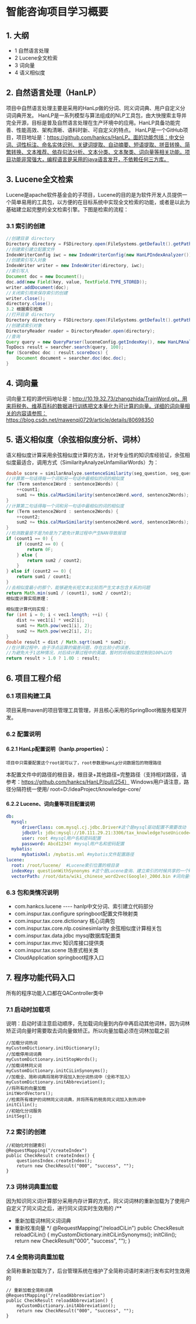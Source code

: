 # 智能咨询项目学习概要

## 1.	大纲
- 1	自然语言处理
- 2	Lucene全文检索
- 3	词向量
- 4	语义相似度

## 2.	自然语言处理（HanLP）
项目中自然语言处理主要是采用的HanLp做的分词、同义词词典、用户自定义分词词典开发。
HanLP是一系列模型与算法组成的NLP工具包，由大快搜索主导并完全开源，目标是普及自然语言处理在生产环境中的应用。HanLP具备功能完善、性能高效、架构清晰、语料时新、可自定义的特点。
HanLP是一个GitHub项目，项目地址是：https://github.com/hankcs/HanLP。面的功能包括：中文分词、词性标注、命名实体识别、关键词提取、自动摘要、短语提取、拼音转换、简繁转换、文本推荐、依存句法分析、文本分类、文本聚类、词向量等相关功能。项目功能非常强大，编程语言是采用的java语言发开，不依赖任何三方库。

## 3.	Lucene全文检索
Lucene是apache软件基金会的子项目，Lucene的目的是为软件开发人员提供一个简单易用的工具包，以方便的在目标系统中实现全文检索的功能，或者是以此为基础建立起完整的全文检索引擎。下图是检索的流程：
 
### 3.1	索引的创建
``` java
//创建目录 directory
Directory directory = FSDirectory.open(FileSystems.getDefault().getPath(path));
//创建索引建立配置文件
IndexWriterConfig iwc = new IndexWriterConfig(new HanLPIndexAnalyzer());
//创建索引写入对象
IndexWriter writer = new IndexWriter(directory, iwc);
//索引写入
Document doc = new Document();
doc.add(new Field(key, value, TextField.TYPE_STORED));
writer.addDocument(doc);
//关闭索引用来保存索引的创建
writer.close();
directory.close();
3.2	根据索引检索
//打开目录 directory
Directory directory = FSDirectory.open(FileSystems.getDefault().getPath(path));
//创建读索引对象
DirectoryReader reader = DirectoryReader.open(directory);
//查询
Query query = new QueryParser(luceneConfig.getIndexKey(), new HanLPAnalyzer()).parse(question);
TopDocs result = searcher.search(query, 100);
for (ScoreDoc doc : result.scoreDocs) {
    Document document = searcher.doc(doc.doc);
}
```
## 4.	词向量
词向量工程的源代码地址是：http://10.19.32.73/zhangzhida/TrainWord.git，用来将税务、维基百科的数据进行训练把文本量化为可计算的向量。详细的词向量相关的内容请参照：https://blog.csdn.net/mawenqi0729/article/details/80698350
## 5.	语义相似度（余弦相似度分析、词林）
语义相似度计算采用余弦相似度计算的方法，针对专业性的知识库经验证，余弦相似度最适合，调用方式（SimilarityAnalyzeUnfamiliarWords）为： 
```` java
double score = similarAnalyze.sentenceSimilarity(seg_question, seg_question2);
//计算第一句话得每一个词和另一句话中最相似的词的相似度
for (Term sentence1Word : sentence1Words) {
    ++count1;
    sum1 += this.calMaxSimilarity(sentence1Word.word, sentence2Words);
}
//计算第二句话得每一个词和另一句话中最相似的词的相似度
for (Term sentence2Word : sentence2Words) {
    ++count2;
    sum2 += this.calMaxSimilarity(sentence2Word.word, sentence1Words);
}
//检测数量是不是为0是为了避免计算过程中产生NAN导致报错
if (count1 == 0) {
    if (count2 == 0) {
        return 0F;
    } else {
        return sum2 / count2;
    }
} else if (count2 == 0) {
    return sum1 / count1;
}
//去相似度最小的那个，能够避免长短文本比较而产生文本包含关系的问题
return Math.min(sum1 / (count1), sum2 / count2);
相似度计算实现原理：
 
相似度计算代码实现：
for (int i = 0; i < vec1.length; ++i) {
    dist += vec1[i] * vec2[i];
    sum1 += Math.pow(vec1[i], 2);
    sum2 += Math.pow(vec2[i], 2);
}
double result = dist / Math.sqrt(sum1 * sum2);
//在计算过程中，由于浮点运算的偏差问题，存在比较小的误差，
//为避免大于1这种情况，对后续计算过程中的英雄，暂时的将相似度控制到100%以内
return result > 1.0 ? 1.0D : result;
````
## 6.	项目工程介绍
### 6.1	项目构建工具
项目采用maven的项目管理工具管理，并且核心采用的SpringBoot微服务框架开发。
### 6.2	配置说明
#### 6.2.1 HanLp配置说明（hanlp.properties）：

 
	项目中只需要配置这个root就可以了，root参数是HanLp分词数据包的物理路径
本配置文件中的路径的根目录，根目录+其他路径=完整路径（支持相对路径，请参考：https://github.com/hankcs/HanLP/pull/254）
Windows用户请注意，路径分隔符统一使用/
root=D:/ideaProject/knowledge-core/
#### 6.2.2 Lucene、词向量等项目配置说明
``` yaml
db:
  mysql:
      driverClass: com.mysql.cj.jdbc.Driver#这个是mysql驱动配置不需要改动
      jdbcUrl: jdbc:mysql://10.111.29.21:3306/tax_knowledge?useUnicode=true&characterEncoding=gb2312 #mysql地址端口号配置
      user: root #mysql用户名和密码配置
      password: Abcd1234! #mysql用户名和密码配置
  mybatis:
      mybatisXml: /mybatis.xml #mybatis文件配置路径
lucene:
  root: /root/lucene/  #Lucene索引位置的根目录
  indexKey: questionWithSynonyms #这个是Lucene查询、建立索引的时候共享的一个key，这个key可以一直不改变
  vectorPath: /root/data/wiki_chinese_word2vec(Google)_200d.bin #词向量物理路径
```
### 6.3	包和类情况说明
- com.hankcs.lucene ---- hanlp中文分词、索引建立代码部分
- com.inspur.tax.configure	springboot配置文件映射类
- com.inspur.tax.core.dictionary 核心词典包
- com.inspur.tax.core.nlp.cosinesimlarity	余弦相似度计算相关包
- com.inspur.tax.data.jdbc	mysql数据库配置类
- com.inspur.tax.mvc	知识库接口提供类
- com.inspur.tax.scene	场景式相关类
- CloudApplication	springboot程序入口

## 7.	程序功能代码入口
所有的程序功能入口都在QAController类中
### 7.1	启动时加载项
说明：启动时请注意启动顺序，先加载词向量到内存中再启动其他词林，因为词林矫正词向量时需要取去词向量做矫正。所以向量加载必须在词林加载之前
```
//加载分词热词
myCustomDictionary.initDictionary();
//加载停用词词典
myCustomDictionary.initStopWords();
//加载词林同义词
myCustomDictionary.initCiLinSynonyms();
//加载全、简称词典将简称字段加入到分词热词中（全称不加入）
myCustomDictionary.initAbbreviation();
//将所有的向量加载
initWordVectors();
//检索所有维护的词林同义词词典，并将所有的税务同义词加入到热词中
initCilin();
//初始化分词服务
initSeg();
```
### 7.2	索引的创建
```
//初始化时创建索引
@RequestMapping("/createIndex")
public CheckResult createIndex() {
    questionsIndex.createIndex();
    return new CheckResult("000", "success", "");
}
```
### 7.3	词林词典重加载
因为知识同义词计算部分采用内存计算的方式，同义词词林的重新加载为了使用户自定义了同义词之后，进行同义词实时生效用的
/**
 * 重新加载词林同义词词典
 * 重新校准向量
 */
@RequestMapping("/reloadCiLin")
public CheckResult reloadCiLin() {
    myCustomDictionary.initCiLinSynonyms();
    initCilin();
    return new CheckResult("000", "success", "");
}

### 7.4	全简称词典重加载
全简称重新加载为了，后台管理系统在维护了全简称词语时来进行发布实时生效用的
```
// 重新加载全简称词典
@RequestMapping("/reloadAbbreviation")
public CheckResult reloadAbbreviation() {
    myCustomDictionary.initAbbreviation();
    return new CheckResult("000", "success", "");
}
```
